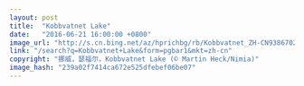 ```yaml
---
layout: post
title:  "Kobbvatnet Lake"
date:   "2016-06-21 16:00:00 +0800"
image_url: "http://s.cn.bing.net/az/hprichbg/rb/Kobbvatnet_ZH-CN9386702650_1920x1080.jpg"
link: "/search?q=Kobbvatnet+Lake&form=pgbar1&mkt=zh-cn"
copyright: "挪威，瑟福尔，Kobbvatnet Lake (© Martin Heck/Nimia)"
image_hash: "239a02f7414ca672e525dfebef06be07"
---
```

